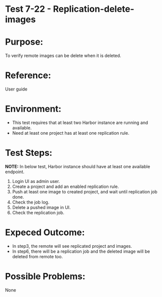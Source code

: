 Test 7-22 - Replication-delete-images  
=======

# Purpose:

To verify remote images can be delete when it is deleted.  

# Reference:

User guide  

# Environment:

* This test requires that at least two Harbor instance are running and available.
* Need at least one project has at least one replication rule.

# Test Steps:  
**NOTE:** In below test, Harbor instance should have at least one available endpoint.  

1. Login UI as admin user.  
2. Create a project and add an enabled replication rule.
3. Push at least one image to created project, and wait until replication job done.  
4. Check the job log.  
5. Delete a pushed image in UI.  
6. Check the replication job.  

# Expeced Outcome:

* In step3, the remote will see replicated project and images.  
* In step6, there will be a replication job and the deleted image will be deleted from remote too.  

# Possible Problems:
None
